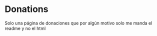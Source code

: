 # Donations
Solo una página de donaciones que por algún motivo solo me manda el readme y no el html
